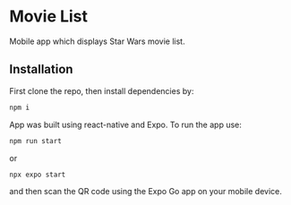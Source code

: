 # Movie List

Mobile app which displays Star Wars movie list.

## Installation

First clone the repo, then install dependencies by:

  ```sh
  npm i
  ```

App was built using react-native and Expo. To run the app use:

  ```sh
  npm run start
  ```

or 

  ```sh
  npx expo start
  ```

and then scan the QR code using the Expo Go app on your mobile device.
